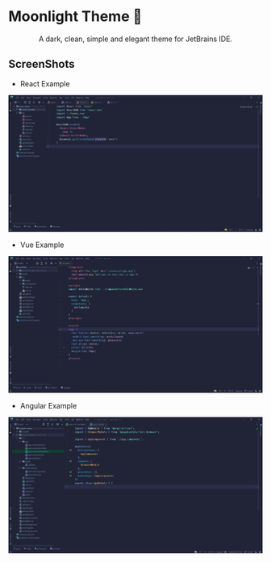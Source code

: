 
# Moonlight Theme 🌌

<p align="center">A dark, clean, simple and elegant theme for JetBrains IDE.</p>

## ScreenShots

- React Example

![img_2.png](screenshots/react-example.png)

- Vue Example

![img_1.png](screenshots/vue-example.png)

- Angular Example

![img_3.png](screenshots/angular-example.png)
